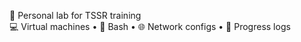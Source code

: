 🔬 Personal lab for TSSR training  
💻 Virtual machines • 🐚 Bash • 🌐 Network configs • 📘 Progress logs
